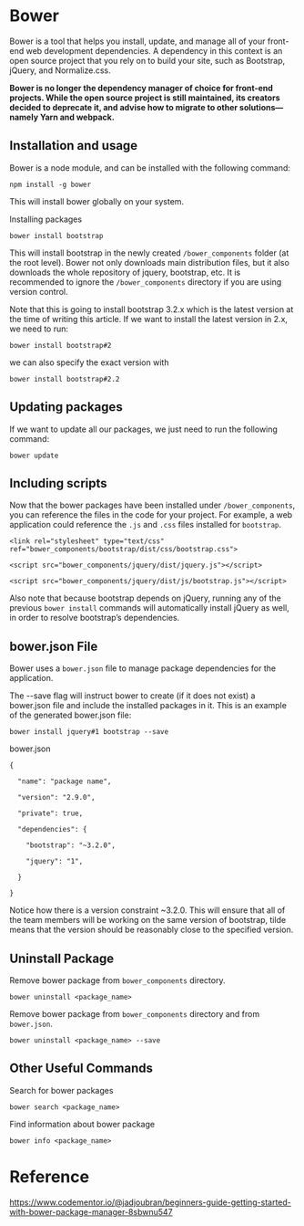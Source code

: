 # Bower

Bower is a tool that helps you install, update, and manage all of your front-end web development dependencies. A dependency in this context is an open source project that you rely on to build your site, such as Bootstrap, jQuery, and Normalize.css.

**Bower is no longer the dependency manager of choice for front-end projects. While the open source project is still maintained, its creators decided to deprecate it, and advise how to migrate to other solutions—namely Yarn and webpack.**

## Installation and usage

Bower is a node module, and can be installed with the following command:
```
npm install -g bower
```
This will install bower globally on your system.

Installing packages
```
bower install bootstrap
```
This will install bootstrap in the newly created `/bower_components` folder (at the root level). Bower not only downloads main distribution files, but it also downloads the whole repository of jquery, bootstrap, etc. It is recommended to ignore the `/bower_components` directory if you are using version control.

Note that this is going to install bootstrap 3.2.x which is the latest version at the time of writing this article. If we want to install the latest version in 2.x, we need to run:
```
bower install bootstrap#2
```
we can also specify the exact version with
```
bower install bootstrap#2.2
```

## Updating packages
If we want to update all our packages, we just need to run the following command:
```
bower update
```

## Including scripts

Now that the bower packages have been installed under `/bower_components`, you can reference the files in the code for your project. For example, a web application could reference the `.js` and `.css` files installed for `bootstrap`.
```
<link rel="stylesheet" type="text/css" ref="bower_components/bootstrap/dist/css/bootstrap.css">

<script src="bower_components/jquery/dist/jquery.js"></script>

<script src="bower_components/jquery/dist/js/bootstrap.js"></script>
```
Also note that because bootstrap depends on jQuery, running any of the previous `bower install` commands will automatically install jQuery as well, in order to resolve bootstrap’s dependencies.


## bower.json File
Bower uses a `bower.json` file to manage package dependencies for the application.

The --save flag will instruct bower to create (if it does not exist) a bower.json file and include the installed packages in it. This is an example of the generated bower.json file:
```
bower install jquery#1 bootstrap --save
```
bower.json
```
{

  "name": "package name",

  "version": "2.9.0",

  "private": true,

  "dependencies": {

    "bootstrap": "~3.2.0",

    "jquery": "1",

  }

}
```
Notice how there is a version constraint ~3.2.0. This will ensure that all of the team members will be working on the same version of bootstrap, tilde means that the version should be reasonably close to the specified version.

## Uninstall Package
Remove bower package from `bower_components` directory.
```
bower uninstall <package_name>
```
Remove bower package from `bower_components` directory and from `bower.json`.
```
bower uninstall <package_name> --save
```

## Other Useful Commands
Search for bower packages
```
bower search <package_name>
```
Find information about bower package
```
bower info <package_name>
```

# Reference
https://www.codementor.io/@jadjoubran/beginners-guide-getting-started-with-bower-package-manager-8sbwnu547
